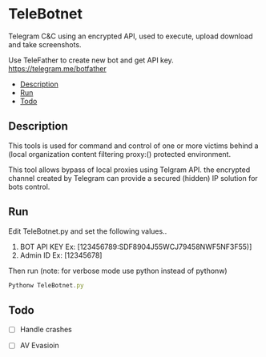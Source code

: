 # TeleBotnet
Telegram C&amp;C using an encrypted API, used to execute, upload download and take screenshots.

Use TeleFather to create new bot and get API key. 
https://telegram.me/botfather

- [Description](#description)
- [Run](#run)
- [Todo](#todo)

## Description
This tools is used for command and control of one or more victims behind a (local organization content filtering proxy:() protected environment.

This tool allows bypass of local proxies using Telgram API. the encrypted channel created by Telegram can provide a secured (hidden) IP solution for bots control.





## Run 

Edit TeleBotnet.py and set the following values..


1. BOT API KEY
Ex: [123456789:SDF8904J55WCJ79458NWF5NF3F55)]
2. Admin ID
Ex: [12345678]

Then run (note: for verbose mode use python instead of pythonw)
```js
Pythonw TeleBotnet.py
```


## Todo

- [ ] Handle crashes
- [ ] AV Evasioin


